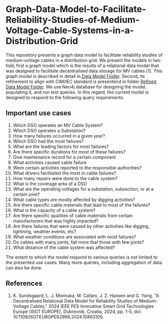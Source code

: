 # Graph-Data-Model-to-Facilitate-Reliability-Studies-of-Medium-Voltage-Cable-Systems-in-a-Distribution-Grid
This repository presents a graph data model to facilitate reliability studies of medium-voltage cables in a distribution grid. We present the models in two fold; first a graph model which is the results of a relational data model that was designed to facilitate decentralised data storage for MV cables [1]. This graph model is described in detail in [Data Model Folder](/01_Original_Graph_Model). Second, its refinement to align with CIM/IEC standard is presentend in folder [Refined Data Model Folder](/02_Alignment_to_CIM_and_IEC_Standards). We use Neo4j database for designing the model, populating it, and run test queries. In this regard, the current model is designed to respond to the following query requirements.

## Important use cases
1.	Which DSO operates an MV Cable System?
2.	Which DSO operates a Substation?
3.	How many failures occurred in a given year?
4.	Which DSO had the most failures?
5.	What are the leading factors for most failures?
6.	Are there specific durations for most of these failures?
7.	Give maintenance record for a certain component
8.	What activities caused cable failure
9.	Were certain activities reported to the responsible authorities?
10.	What drivers facilitated the most in cable failures?
11.	How many repairs were done to the cable system?
12.	What is the coverage area of a DSO
13.	What are the operating voltages for a substation, subsection, or at a certain joint?
14.	What cable types are mostly affected by digging activities?
15.	Are there specific cable materials that lead to most of the failures?
16.	What is the capacity of a cable system?
17.	Are there specific qualities of cable materials from certain manufacturers that was highly impacted?
18.	Are there failures that were caused by other activities like digging, lightning, weather events, etc?
19.	What weather conditions are associated with most failures?
20.	Do cables with many joints, fail more that those with few joints?
21.	What distance of the cable system was affected?

The extent to which the model respond to various queries is not limited to the presented use cases. Many more queries, including aggregation of data can also be done.

## References
1. K. Sundsgaard, L. J. Mwinuka, M. Cafaro, J. Z. Hansen and G. Yang, "A Decentralised Relational Data Model for Reliability Studies of Medium-Voltage Cables," 2024 IEEE PES Innovative Smart Grid Technologies Europe (ISGT EUROPE), Dubrovnik, Croatia, 2024, pp. 1-5, doi: 10.1109/ISGTEUROPE62998.2024.10863105.




